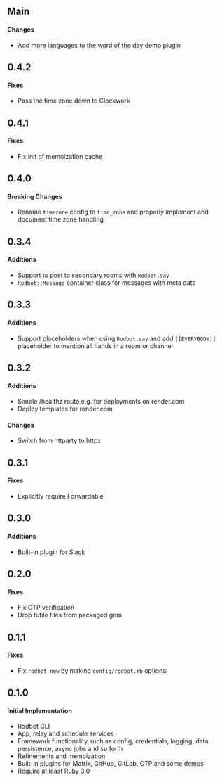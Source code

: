 ## Main

#### Changes
* Add more languages to the word of the day demo plugin

## 0.4.2

#### Fixes
* Pass the time zone down to Clockwork

## 0.4.1

#### Fixes
* Fix init of memoization cache

## 0.4.0

#### Breaking Changes
* Rename `timezone` config to `time_zone` and properly implement and document
  time zone handling

## 0.3.4

#### Additions
* Support to post to secondary rooms with `Rodbot.say`
* `Rodbot::Message` container class for messages with meta data

## 0.3.3

#### Additions
* Support placeholders when using `Rodbot.say` and add `[[EVERYBODY]]`
  placeholder to mention all hands in a room or channel

## 0.3.2

#### Additions
* Simple /healthz route e.g. for deployments on render.com
* Deploy templates for render.com

#### Changes
* Switch from httparty to httpx

## 0.3.1

#### Fixes
* Explicitly require Forwardable

## 0.3.0

#### Additions
* Built-in plugin for Slack

## 0.2.0

#### Fixes
* Fix OTP verification
* Drop futile files from packaged gem

## 0.1.1

#### Fixes
* Fix `rodbot new` by making `config/rodbot.rb` optional

## 0.1.0

#### Initial Implementation
* Rodbot CLI
* App, relay and schedule services
* Framework functionality such as config, credentials, logging, data
  persistence, async jobs and so forth
* Refinements and memoization
* Built-in plugins for Matrix, GitHub, GitLab, OTP and some demos
* Require at least Ruby 3.0
